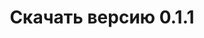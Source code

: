 ---
layout: version
title: Скачать версию 0.1.1
permalink: /ru/download/0.1.1/

ver: 0.1.1
lang: ru
---